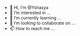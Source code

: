 - 👋 Hi, I’m @Yshasya
- 👀 I’m interested in ...
- 🌱 I’m currently learning ...
- 💞️ I’m looking to collaborate on ...
- 📫 How to reach me ...

<!---
Yshasya/Yshasya is a ✨ special ✨ repository because its `README.md` (this file) appears on your GitHub profile.
You can click the Preview link to take a look at your changes.
--->
